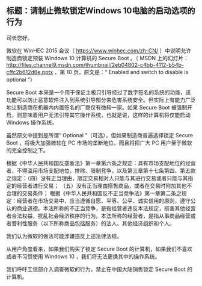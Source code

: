 标题：请制止微软锁定Windows 10电脑的启动选项的行为
---------------------------------------------------

司长您好。

微软在 WinHEC 2015 会议（ https://www.winhec.com/zh-CN/ ）中说明允许制造商锁定预装 Windows 10 计算机的 Secure Boot 。（ MSDN 上的幻灯片： http://files.channel9.msdn.com/thumbnail/2eb04802-c4bb-4112-b54b-cffc2b612d6e.pptx ，第 10 页，原文是：“ Enabled and switch to disable is optional ”）

Secure Boot 本来是一个用于保证主板只引导经过了数字签名的系统的功能，该功能可以防止恶意软件注入到系统引导部分来危害系统安全。但实际上有能力广泛地让制造商在机器内内置签名的厂商仅有微软一家。如果 Secure Boot 被强制开启，则意味着用户无法引导其它操作系统，也就是说，这样的计算机将仅能启动 Windows 操作系统。

虽然原文中提到是所谓“ Optional ”（可选），但如果制造商普遍选择锁定 Secure Boot ，将极大加强微软在 PC 市场的垄断地位，而且将把广大 PC 用户至于微软的完全控制之下。

根据《中华人民共和国反垄断法》第一章第六条之规定：具有市场支配地位的经营者，不得滥用市场支配地位，排除、限制竞争。以及第三章第十七条第四、第五款之规定：（四）没有正当理由，限定交易相对人只能与其进行交易或者只能与其指定的经营者进行交易；
（五）没有正当理由搭售商品，或者在交易时附加其他不合理的交易条件；
根据《中华人民共和国反不正当竞争法》第一章第二条之规定：经营者在市场交易中，应当遵循自愿、平等、公平、诚实信用的原则，遵守公认的商业道德。本法所称的不正当竞争，是指经营者违反本法规定，损害其他经营者合法权益，扰乱社会经济秩序的行为。本法所称的经营者，是指从事商品经营或者营利性服务（以下所称商品包括服务）的法人、其他经济组织和个人。

我们认为微软的做法可能涉嫌违反上述法律法规。

从用户角度看来，如果我们购买了锁定 Secure Boot 的计算机，如果我们不喜欢或者不习惯使用 Windows 10 ，我们将无法更换其中的操作系统。

我们呼吁工信部介入调查微软的行为，禁止在中国大陆销售锁定 Secure Boot 的计算机。

